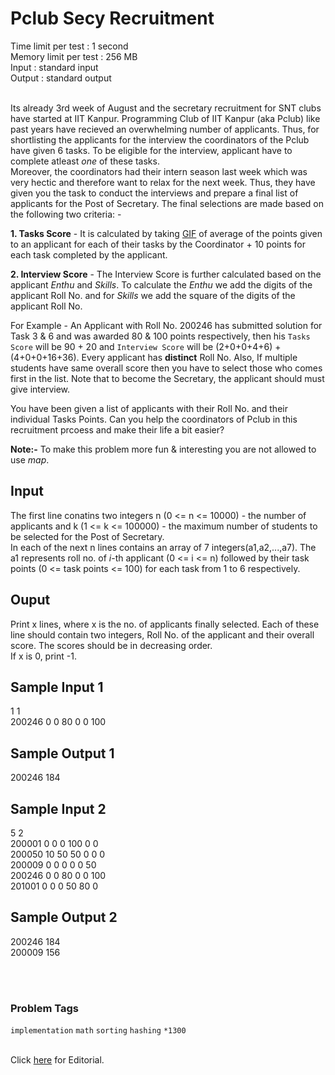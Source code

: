 # Pclub Secy Recruitment

Time limit per test   : 1 second
<br>Memory limit per test : 256 MB
<br>Input  : standard input
<br>Output : standard output<br><br>

Its already 3rd week of August and the secretary recruitment for SNT clubs have started at IIT Kanpur. Programming Club of IIT Kanpur (aka Pclub) like past years have recieved an overwhelming number of applicants. Thus, for shortlisting the applicants for the interview the coordinators of the Pclub have given 6 tasks. To be eligible for the interview, applicant have to complete atleast *one* of these tasks.
<br>
Moreover, the coordinators had their intern season last week which was very hectic and therefore want to relax for the next week. Thus, they have given you the task to conduct the interviews and prepare a final list of applicants for the Post of Secretary. The final selections are made based on the following two criteria: -<br>

**1. Tasks Score** - It is calculated by taking [GIF](https://www.geeksforgeeks.org/greatest-integer-function/) of average of the points given to an applicant for each of their tasks by the Coordinator + 10 points for each task completed by the applicant.<br>

**2. Interview Score** - The Interview Score is further calculated based on the applicant *Enthu* and *Skills*. To calculate the *Enthu* we add the digits of the applicant Roll No. and for *Skills* we add the square of the digits of the applicant Roll No.<br>

For Example - An Applicant with Roll No. 200246 has submitted solution for Task 3 & 6 and was awarded 80 & 100 points respectively, then his `Tasks Score` will be 90 + 20 and `Interview Score` will be (2+0+0+4+6) + (4+0+0+16+36). Every applicant has **distinct** Roll No. Also, If multiple students have same overall score then you have to select those who comes first in the list. Note that to become the Secretary, the applicant should must give interview.<br>

You have been given a list of applicants with their Roll No. and their individual Tasks Points. Can you help the coordinators of Pclub in this recruitment prcoess and make their life a bit easier?<br>

**Note:-** To make this problem more fun & interesting you are not allowed to use *map*.<br> 

## Input

The first line conatins two integers n (0 <= n <= 10000) - the number of applicants and k (1 <= k <= 100000) - the maximum number of students to be selected for the Post of Secretary.<br>
In each of the next n lines contains an array of 7 integers(a1,a2,...,a7). The a1 represents roll no. of *i*-th applicant (0 <= i <= n) followed by their task points (0 <= task points <= 100) for each task from 1 to 6 respectively.<br>

## Ouput

Print x lines, where x is the no. of applicants finally selected. Each of these line should contain two integers, Roll No. of the applicant and their overall score. The scores should be in decreasing order. <br>
If x is 0, print -1.


## Sample Input 1
1 1 <br>
200246 0 0 80 0 0 100

## Sample Output 1
200246 184

## Sample Input 2
5 2<br>
200001 0 0 0 100 0 0<br>
200050 10 50 50 0 0 0<br>
200009 0 0 0 0 0 50<br>
200246 0 0 80 0 0 100<br>
201001 0 0 0 50 80 0

## Sample Output 2
200246 184<br>
200009 156<br>

<br><br>

### Problem Tags
`implementation` `math` `sorting` `hashing` `*1300`<br><br>


Click [here](https://github.com/Thisisakr47/Pclub-Tasks/blob/master/CP/Solution/Editorial.md) for Editorial.